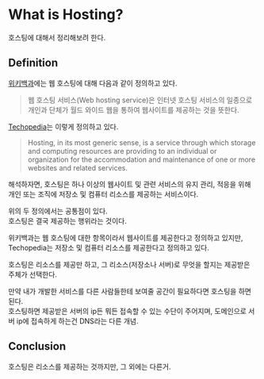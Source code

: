 # What is Hosting?
호스팅에 대해서 정리해보려 한다.

## Definition
[위키백과](https://ko.wikipedia.org/wiki/%EC%9B%B9_%ED%98%B8%EC%8A%A4%ED%8C%85_%EC%84%9C%EB%B9%84%EC%8A%A4)에는 웹 호스팅에 대해 다음과 같이 정의하고 있다.
> 웹 호스팅 서비스(Web hosting service)은 인터넷 호스팅 서비스의 일종으로 개인과 단체가 월드 와이드 웹을 통하여 웹사이트를 제공하는 것을 뜻한다.

[Techopedia](https://www.techopedia.com/definition/29023/web-hosting)는 이렇게 정의하고 있다.
> Hosting, in its most generic sense, is a service through which storage and computing resources are providing to an individual or organization for the accommodation and maintenance of one or more websites and related services.  

해석하자면, 호스팅은 하나 이상의 웹사이트 및 관련 서비스의 유지 관리, 적응을 위해 개인 또는 조직에 저장소 및 컴퓨터 리소스를 제공하는 서비스이다.

위의 두 정의에서는 공통점이 있다.  
호스팅은 결국 제공하는 행위라는 것이다.

위키백과는 웹 호스팅에 대한 항목이라서 웹사이트를 제공한다고 정의하고 있지만, Techopedia는 저장소 및 컴퓨터 리소스를 제공한다고 정의하고 있다.

호스팅은 리소스를 제공만 하고, 그 리소스(저장소나 서버)로 무엇을 할지는 제공받은 주체가 선택한다.

만약 내가 개발한 서비스를 다른 사람들한테 보여줄 공간이 필요하다면 호스팅을 하면 된다.  
호스팅하면 제공받은 서버의 ip든 뭐든 접속할 수 있는 수단이 주어지며, 도메인으로 서버 ip에 접속하게 하는건 DNS라는 다른 개념.

## Conclusion
호스팅은 리소스를 제공하는 것까지만, 그 외에는 다른거.  

